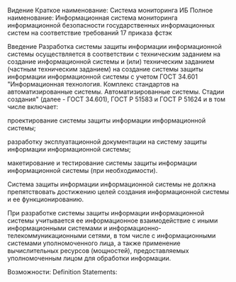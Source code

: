 Видение
Краткое наименование: Система мониторинга ИБ
Полное наименование: Информационная система мониторинга информационной безопасности государственных информационных систем на соответствие требований 17 приказа фстэк

Введение
Разработка системы защиты информации информационной системы осуществляется в соответствии с техническим заданием на создание информационной системы и (или) техническим заданием (частным техническим заданием) на создание системы защиты информации информационной системы с учетом ГОСТ 34.601 "Информационная технология. Комплекс стандартов на автоматизированные системы. Автоматизированные системы. Стадии создания" (далее - ГОСТ 34.601), ГОСТ Р 51583 и ГОСТ Р 51624 и в том числе включает:

проектирование системы защиты информации информационной системы;

разработку эксплуатационной документации на систему защиты информации информационной системы;

макетирование и тестирование системы защиты информации информационной системы (при необходимости).

Система защиты информации информационной системы не должна препятствовать достижению целей создания информационной системы и ее функционированию.

При разработке системы защиты информации информационной системы учитывается ее информационное взаимодействие с иными информационными системами и информационно-телекоммуникационными сетями, в том числе с информационными системами уполномоченного лица, а также применение вычислительных ресурсов (мощностей), предоставляемых уполномоченным лицом для обработки информации.

Возможности:
Definition Statements:
